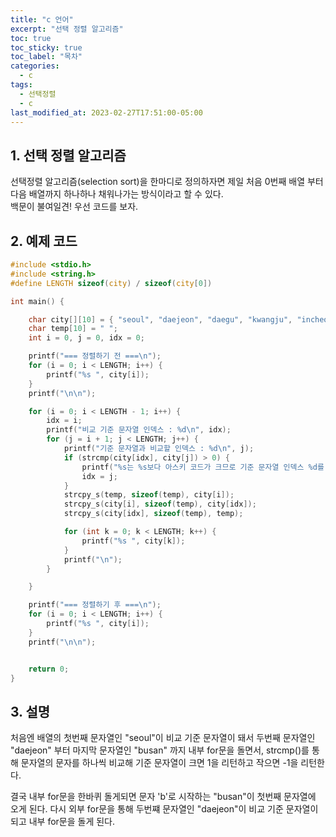 ```yaml
---
title: "c 언어"
excerpt: "선택 정렬 알고리즘"
toc: true
toc_sticky: true
toc_label: "목차"
categories:
  - c
tags:
  - 선택정렬
  - c
last_modified_at: 2023-02-27T17:51:00-05:00
---
```


## 1. 선택 정렬 알고리즘

선택정렬 알고리즘(selection sort)을 한마디로 정의하자면 제일 처음 0번째 배열 부터 다음 배열까지 하나하나 채워나가는 방식이라고 할 수 있다.  
백문이 불여일견! 우선 코드를 보자.

## 2. 예제 코드

```c
#include <stdio.h>
#include <string.h>
#define LENGTH sizeof(city) / sizeof(city[0])

int main() {

	char city[][10] = { "seoul", "daejeon", "daegu", "kwangju", "incheon", "jeju", "busan" };
	char temp[10] = " ";
	int i = 0, j = 0, idx = 0;

	printf("=== 정렬하기 전 ===\n");
	for (i = 0; i < LENGTH; i++) {
		printf("%s ", city[i]);
	}
	printf("\n\n");

	for (i = 0; i < LENGTH - 1; i++) {
		idx = i;
		printf("비교 기준 문자열 인덱스 : %d\n", idx);
		for (j = i + 1; j < LENGTH; j++) {
			printf("기준 문자열과 비교할 인덱스 : %d\n", j);
			if (strcmp(city[idx], city[j]) > 0) {
				printf("%s는 %s보다 아스키 코드가 크므로 기준 문자열 인덱스 %d를 %d로 변경\n", city[idx], city[j], idx, j);
				idx = j;
			}
			strcpy_s(temp, sizeof(temp), city[i]);
			strcpy_s(city[i], sizeof(temp), city[idx]);
			strcpy_s(city[idx], sizeof(temp), temp);

			for (int k = 0; k < LENGTH; k++) {
				printf("%s ", city[k]);
			}
			printf("\n");
		}

	}

	printf("=== 정렬하기 후 ===\n");
	for (i = 0; i < LENGTH; i++) {
		printf("%s ", city[i]);
	}
	printf("\n\n");


	return 0;
}
```

## 3. 설명

처음엔 배열의 첫번째 문자열인 "seoul"이 비교 기준 문자열이 돼서 두번째 문자열인 "daejeon" 부터 마지막 문자열인 "busan" 까지 내부 for문을 돌면서, strcmp()를 통해 문자열의 문자를 하나씩 비교해 기준 문자열이 크면 1을 리턴하고 작으면 -1을 리턴한다.

결국 내부 for문을 한바퀴 돌게되면 문자 'b'로 시작하는 "busan"이 첫번째 문자열에 오게 된다. 다시 외부 for문을 통해 두번쨰 문자열인 "daejeon"이 비교 기준 문자열이 되고 내부 for문을 돌게 된다.
